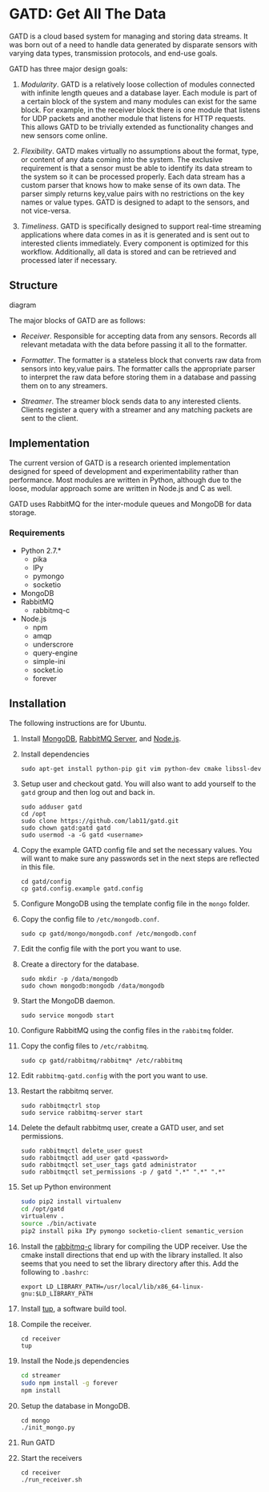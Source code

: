 GATD: Get All The Data
======================

GATD is a cloud based system for managing and storing data streams. It was
born out of a need to handle data generated by disparate sensors with varying
data types, transmission protocols, and end-use goals.

GATD has three major design goals:

1. *Modularity*. GATD is a relatively loose collection of modules connected with
infinite length queues and a database layer. Each module is part of a certain
block of the system and many modules can exist for the same block. For example,
in the receiver block there is one module that listens for UDP packets and
another module that listens for HTTP requests. This allows GATD to be trivially
extended as functionality changes and new sensors come online.

2. *Flexibility*. GATD makes virtually no assumptions about the format, type,
or content of any data coming into the system. The exclusive requirement is
that a sensor must be able to identify its data stream to the system so it
can be processed properly. Each data stream has a custom parser that knows
how to make sense of its own data. The parser simply returns key,value pairs
with no restrictions on the key names or value types. GATD is designed to adapt
to the sensors, and not vice-versa.

3. *Timeliness*. GATD is specifically designed to support real-time streaming
applications where data comes in as it is generated and is sent out
to interested clients immediately. Every component is optimized for this
workflow. Additionally, all data is stored and can be retrieved and processed
later if necessary.


Structure
---------

diagram

The major blocks of GATD are as follows:

- *Receiver*. Responsible for accepting data from any sensors. Records
all relevant metadata with the data before passing it all to the formatter.

- *Formatter*. The formatter is a stateless block that converts raw data
from sensors into key,value pairs. The formatter calls the appropriate
parser to interpret the raw data before storing them in a database and
passing them on to any streamers.

- *Streamer*. The streamer block sends data to any interested clients.
Clients register a query with a streamer and any matching packets are sent
to the client.


Implementation
--------------

The current version of GATD is a research oriented implementation designed
for speed of development and experimentability rather than performance.
Most modules are written in Python, although due to the loose, modular approach
some are written in Node.js and C as well.

GATD uses RabbitMQ for the inter-module queues and MongoDB for data storage.

### Requirements

- Python 2.7.*
  - pika
  - IPy
  - pymongo
  - socketio
- MongoDB
- RabbitMQ
  - rabbitmq-c
- Node.js
  - npm
  - amqp
  - underscrore
  - query-engine
  - simple-ini
  - socket.io
  - forever


Installation
------------

The following instructions are for Ubuntu.

1. Install [MongoDB](http://docs.mongodb.org/manual/installation/),
[RabbitMQ Server](http://www.rabbitmq.com/download.html), and
[Node.js](http://nodejs.org/download/).

2. Install dependencies

    ```
    sudo apt-get install python-pip git vim python-dev cmake libssl-dev
    ```
    
2. Setup user and checkout gatd. You will also want to add yourself to the `gatd` group and then log out and back in.

    ```
    sudo adduser gatd
    cd /opt
    sudo clone https://github.com/lab11/gatd.git
    sudo chown gatd:gatd gatd
    sudo usermod -a -G gatd <username>
    ```
    
2. Copy the example GATD config file and set the necessary values. You will want to make sure any passwords set
in the next steps are reflected in this file.

    ```
    cd gatd/config
    cp gatd.config.example gatd.config
    ```

2. Configure MongoDB using the template config file in the `mongo` folder.
  1. Copy the config file to `/etc/mongodb.conf`.

        ```
        sudo cp gatd/mongo/mongodb.conf /etc/mongodb.conf
        ```

  2. Edit the config file with the port you want to use.
  3. Create a directory for the database.

        ```
        sudo mkdir -p /data/mongodb
        sudo chown mongodb:mongodb /data/mongodb
        ```
        
  4. Start the MongoDB daemon.

        ```
        sudo service mongodb start
        ```

3. Configure RabbitMQ using the config files in the `rabbitmq` folder.
  1. Copy the config files to `/etc/rabbitmq`.

        ```
        sudo cp gatd/rabbitmq/rabbitmq* /etc/rabbitmq
        ```
  
  2. Edit `rabbitmq-gatd.config` with the port you want to use.
  3. Restart the rabbitmq server.
  
        ```
        sudo rabbitmqctrl stop
        sudo service rabbitmq-server start
        ```

  4. Delete the default rabbitmq user, create a GATD user, and set permissions.
  
        ```
        sudo rabbitmqctl delete_user guest
        sudo rabbitmqctl add_user gatd <password>
        sudo rabbitmqctl set_user_tags gatd administrator
        sudo rabbitmqctl set_permissions -p / gatd ".*" ".*" ".*"
        ```


4. Set up Python environment

    ```bash
    sudo pip2 install virtualenv
    cd /opt/gatd
    virtualenv .
    source ./bin/activate
    pip2 install pika IPy pymongo socketio-client semantic_version
    ```
    
5. Install the [rabbitmq-c](https://github.com/alanxz/rabbitmq-c) library for compiling the UDP receiver.
Use the cmake install directions that end up with the library installed.
It also seems that you need to set the library directory after this. Add the following to `.bashrc`:

    ```
    export LD_LIBRARY_PATH=/usr/local/lib/x86_64-linux-gnu:$LD_LIBRARY_PATH
    ```

6. Install [tup](http://gittup.org/tup/), a software build tool.

7. Compile the receiver.

    ```
    cd receiver
    tup
    ```

8. Install the Node.js dependencies

    ```bash
    cd streamer
    sudo npm install -g forever
    npm install
    ```

9. Setup the database in MongoDB.

    ```
    cd mongo
    ./init_mongo.py
    ````
10. Run GATD
  1. Start the receivers
  
        ```
        cd receiver
        ./run_receiver.sh
        ```






